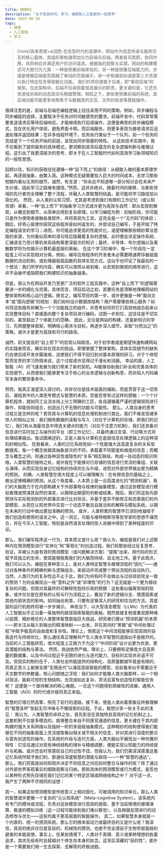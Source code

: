 ```yaml
---
title: 随想01
description: "关于信息时代、学习、编程和人工智能的一些思考"
date: 2025-06-26
tags:
  - 随想
  - 人工智能
  - 学习
---
```


>[!note]突发奇想+ai润色
在信息时代的浪潮中，网站作为信息传递与服务交互的核心载体，其组织架构通常划分为前端与后端。两者各司其职，协同作用，共同响应并满足用户的访问请求。根据我的观察与实践，网站的构建模式可大致归为几类：一种是侧重前端体验的，另一种是侧重后端能力的，亦或是根据后端是否超越了单纯的页面展示，进一步拓展到如调度第三方资源以执行特定任务等智能化功能。
我们的项目便属于后者，即“重视后端”的类型。在此架构中，后端不仅承担着信息展示的职责，更关键的是，它还负责游戏对局的动态启动与精细管理。相较之下，那些更侧重前端的系统，其后端功能可能更多地聚焦于与数据库的交互、文件的收发等基础操作。

值得注意的是，前端与后端在编程逻辑上往往采用不同的策略。例如，异步编程与同步编程的选择，主要取决于任务对时间敏感性的要求。前端开发中，代码常常需要发送请求后等待后端响应，才能继续执行后续操作，这便是典型的异步编程模式，旨在优化用户体验，避免界面卡顿。而后端服务，则更多表现为接收请求后迅速处理并返回结果；在非多线程环境下，任务执行类似于一个队列，前一个任务的完成是下一个任务开始的前提，呈现出同步阻塞的特性。
从这些技术实践中，我不仅看到了提供服务的具体模式，更洞察到其背后蕴含的复杂逻辑判断与推理过程。这引出了我更深层次的思考，即关于在人工智能时代如何高效学习新领域知识的一般性思想。

回顾以往，知识的获取往往遵循一种“自下而上”的路径：从细致入微的基本原理学起，再逐层抽象，由繁入简。这种模式无疑需要投入巨大的时间成本，去学习那些短期内看似无用的细节。诚然，有言道：“你永远不知道哪一部分知识会在未来产生价值，因此学习之路难有捷径。”然而，这并非绝对。随着时间的推移，当某些领域的先行者完全理解了整个流程，并融入人类智慧的结晶，是可能将学习路径加以简化的。
然而，从人类的认知习惯，尤其是考虑到我们有限的工作记忆（或认知资源）来看，一种“自上而下”的抽象学习方式或许更为高效与自然：即从宏观到微观，从概览到细节，从简单应用到复杂原理。以学习编程为例：初始阶段，你可能只是作为使用者接触各类软件，并将其视为工具，这完全是一个“无代码”的体验；随后，好奇心驱使你探究这些程序是如何诞生的，并尝试自己编写，于是开始了特定编程语言的学习；进而，你可能追求更高的性能优化，渴望理解那些精妙算法思路的来源，为何看似简单的语句背后隐藏着复杂的逻辑，此时便会涉足操作系统、汇编语言乃至计算机体系结构等更深层次的知识；最终，半导体、布尔逻辑以及离散数学将为你揭示计算机最底层的奥秘。
在这个学习阶梯中，每一个阶段在一定程度上可以实现相对分离。例如，编写应用程序的开发者未必需要精通寄存器层面数据的流动机制，或处理器层面函数的具体实现方式。这似乎也印证了我最初的一个想法：我们所学的内容，确实可以按照从易到难、从宏观到微观的顺序进行，这并不会破坏或阻碍我们构建知识的抽象链条。

但是，我认为在网站开发乃至更广泛的软件工程实践中，这种“自上而下”的逻辑需要进一步的细化与完善。具体而言，项目启动之初，首要任务是清晰地理解网站的整体架构和核心运行逻辑。换言之，编写项目的第一步，或许更像是一种“面向文本”或“面向逻辑”的规划：我们如何设计数据库结构？用户需要哪些核心服务？如何将这些服务拆解为一个个功能独立的组件，并思考如何将它们高效地组合起来以实现整体目标？直接面向整个复杂项目进行编码，试图一步到位，这往往是不切实际的，甚至超出了个体能力的范畴。
因此，无论是网站的构建，还是新知识的学习，先把握整体框架，明确核心需求与目标，再逐步深入细节，采取“分而治之”的策略，或许才是更为高效和可行的路径。

诚然，前文提及的“自上而下”的宏观认知路径，对于初学者或是期望快速构建网站的实践者而言，确实存在现实的挑战。即便掌握了整体架构，具体实现细节的缺失仍会使后续开发步履维艰，迫使我们不得不回归到对基本原理的研习。对于个体短暂而宝贵的学习热情来说，这个过程或许显得过于漫长和消磨。
幸运的是，人工智能（AI）的飞速发展为我们带来了新的契机。AI能够协助我们补全和完善具体的实现细节，从而使我们能够更专注于核心的业务逻辑与创新构思，而非陷入代码编写本身的繁琐事务中。

然而，我真正渴望深入探讨的，并非仅仅是技术层面的辅助，而是贯穿于这一切背后、凝结其中的人类思考模式与智慧的本质。您是否曾有过这样的感触：一个个计算机程序，就如同工业流水线上分工明确的工匠，各自遵循着严谨的逻辑规则进行操作，却能协同组合，创造出几乎无限的功能与可能性。
那么，人类自身的思考过程又是怎样的呢？若将其与计算机的信息处理机制进行类比，我们不难发现诸多惊人的相似之处：我们拥有数据的读取与写入（对应于计算机的存储，即我们的记忆），我们有从海量信息中筛选关键点的能力（对应于注意力机制），我们还具备对信息进行实时加工与操作的平台（即工作记忆），并最终通过言语、行动等方式将处理结果输出。我试图阐述的，正是人脑与计算机在底层信息处理逻辑上的这种深刻的相似性。
在我看来，人类的记忆系统宛如一个性能强大且高度复杂的关系型数据库。每一个概念依据其抽象层次的不同，承载着不同密度和维度的信息；而概念与概念之间，则通过各种显性或隐性的“关系”相互联结，构成一张动态的知识网络。人类智慧的独特之处，或许就在于能够对已存储的信息进行灵活的重组、关联与演绎，从而实现自身记忆结构的持续优化与升级，进而对外部世界做出更为精确的预测。
的确，人类智慧在很大程度上可以被理解为：在有限信息的基础之上，做出足够精确的预测。从这个角度看，人本质上是一台高度进化的“预测机器”。我们的大脑致力于在内部构建关于外部事物与规律的抽象模型，通过这些模型进行模拟推理或预演其自然的演变，以期得出期望的判断或结果。随后，我们将这些内部预测与实际观测到的外部事实进行比对验证，并基于差异不断修正和完善我们的内部模型，从而在认知世界中实现一个动态平衡且自我洽和的解释与模拟系统，以期在未来的行动中做出更加准确的预测。
或许，人类积累的智慧早已深刻地凝结于我们创造和使用的语言之中。这一洞见，可能与维特根斯坦等哲学家的思想不谋而合，并在今天人工智能，特别是自然语言处理的惊人进展中得到了某种程度的印证。

那么，我们编写程序这一行为，其本质又是什么呢？我认为，编程是我们对上述那种内在预测模型进行“实体化”和“客观化”的创造过程。我们将那些经过反复思考、验证，并被认为是有效的预测模型（或问题解决方案）“提取”出来，用代码的形式赋予其独立的生命，使其能够脱离我们的大脑而持续、自主地工作。基于此观点，我们可以认为，编程在某种意义上，是对人类特定智慧与推理流程的“固化”——通过对各种条件的精确判断与逻辑组合，来驱动并完成整个预设流程的自动执行。
当然，人类行为的复杂性远不止于此。我们为何有时不会做出与过往经验完全一致的预测？为何会展现出一些“意料之外”或“非理性”的行为？这无疑是一个更为错综复杂的问题。但我对其最终的可解释性抱持乐观的预期：这些看似偏离常规的现象，或许仅仅是在原有的认知与行为流程之上，叠加了新的逻辑分支、情感因素或其他内部状态的影响。如同抽丝剥茧，只要有足够深入的研究和恰当的方法，其底层的运行机制终将被一步步揭示。
审视当下，以大型语言模型（LLMs）为代表的人工智能似乎正沿着一条独特的路径探索智能的奥秘。既然直接复制或重现那种难以捉摸、精妙绝伦的人类整体智慧面临巨大挑战，研究者们便从“预测机器”的本质——即关注从输入到输出的精准映射——出发，并在其间的“黑箱”或“中间处理过程”中赋予极高的自由度和复杂性。理论上，倘若这个中间流程能够实现高效的自我迭代与持续优化，那么通往真正理解并产生人类水平智慧的道路似乎是敞开的。当前的人工智能研究，很大程度上正致力于为这个“中间阶段”设计出更为优良、更具潜能的结构与算法。
然而，挑战依然严峻。理论上，只要拥有足够庞大且高质量的数据集，以及中间过程近乎无限的进化与迭代能力，目标的实现并非遥不可及。但现实的制约在于，人类社会所能提供的结构化、高质量数据毕竟是有限的，而真正意义上能够支撑“无限迭代”以涌现高级智能的模型，目前看来似乎需要近乎天文数字的参数量。核心问题随之浮现：我们如何才能像人类大脑那样，以一个相对简洁、能耗可控的生物结构，去完成如此复杂、灵活且富有创造性的智能任务呢？
这便是一个亟待解决的核心难题。一旦这个问题得到突破性的进展，通用人工智能（AGI）的时代或许就将真正来临。

智慧的灯塔已然高擎，照亮了前行的道路。接下来，便是人类向着那象征终极理解的“智慧圣杯”发起无尽冲锋与不懈探索的征程。于此，我想分享一些关于此的浅见：
我认为，人类智慧的卓异之处，首先彰显在其独特且高效的记忆机制之上。这套机制不仅是多模态的，能够整合来自不同感官通道的信息，更关键在于其内部构建的强大关系网络以及独树一帜的多层级抽象模式。这种精妙的结构使得我们能够在不同的抽象层面上灵活提取看似相关或不相关的信息，并对其进行深度的整合与富有创造性的操作。在系统的升级与迭代方面，人类大脑似乎展现出一种优雅的特性：它往往通过对现有神经结构的增补与精细调整，便能实现认知能力的持续提升与拓展。或许您会时常感叹自己的记性不佳，但我认为，我们仍需深深感激这套记忆系统所赋予我们的、那通往深邃智慧的潜能与路径——一种“智慧的通达”。
那么，我们究竟是如何知晓并决定不同信息之间应如何整合与操作的呢？除了通过对外部世界客观事实的细致观察与归纳，那些具体的预测模型或行为模式，是否也以某种形式预先存储在我们记忆的某个特定区域或网络结构之中？
对于这一点，我产生了两种不尽相同的设想：

其一，如果这些预测模型是传统意义上相对固化、可被调用的知识单元，那么人类的智慧或许更像一个复杂的“元认知系统”（Meta-cognitive System）。该系统内有专门的模块或流程，负责对这些模型进行高效的提取、基于当前情境的推理演算、极速的模拟训练（这一过程可能快到我们难以察觉）、以及根据反馈进行的动态修改与优化——这些均属于更高层面的智能操作。
其二，如果智慧本身就是一个内禀的、统一的预测系统，那么它的根本驱动力或最终目的又是什么呢？我深信，其目的绝非仅仅是盲目的、机械性的预测，也绝不完全源自于生物学层面趋利避害的本能驱使。事实上，在某些情境下，人类对于真理、意义或某种理想的执着追求，其优先级有时会超越对个体生存本身的执念。这背后深藏的“目的性”，或许是一个需要我们用一生去探索、去解答的终极谜题。